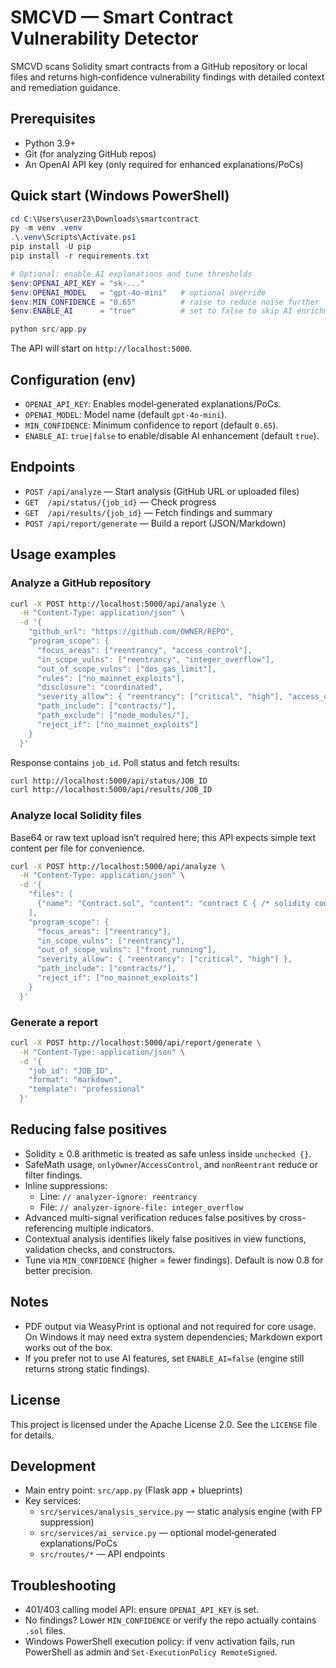 # SMCVD — Smart Contract Vulnerability Detector

SMCVD scans Solidity smart contracts from a GitHub repository or local files and returns high‑confidence vulnerability findings with detailed context and remediation guidance.

## Prerequisites
- Python 3.9+
- Git (for analyzing GitHub repos)
- An OpenAI API key (only required for enhanced explanations/PoCs)

## Quick start (Windows PowerShell)
```powershell
cd C:\Users\user23\Downloads\smartcontract
py -m venv .venv
.\.venv\Scripts\Activate.ps1
pip install -U pip
pip install -r requirements.txt

# Optional: enable AI explanations and tune thresholds
$env:OPENAI_API_KEY = "sk-..."
$env:OPENAI_MODEL   = "gpt-4o-mini"   # optional override
$env:MIN_CONFIDENCE = "0.65"          # raise to reduce noise further
$env:ENABLE_AI      = "true"          # set to false to skip AI enrichment

python src/app.py
```

The API will start on `http://localhost:5000`.

## Configuration (env)
- `OPENAI_API_KEY`: Enables model‑generated explanations/PoCs.
- `OPENAI_MODEL`: Model name (default `gpt-4o-mini`).
- `MIN_CONFIDENCE`: Minimum confidence to report (default `0.65`).
- `ENABLE_AI`: `true|false` to enable/disable AI enhancement (default `true`).

## Endpoints
- `POST /api/analyze` — Start analysis (GitHub URL or uploaded files)
- `GET  /api/status/{job_id}` — Check progress
- `GET  /api/results/{job_id}` — Fetch findings and summary
- `POST /api/report/generate` — Build a report (JSON/Markdown)

## Usage examples

### Analyze a GitHub repository
```bash
curl -X POST http://localhost:5000/api/analyze \
  -H "Content-Type: application/json" \
  -d '{
    "github_url": "https://github.com/OWNER/REPO",
    "program_scope": {
      "focus_areas": ["reentrancy", "access_control"],
      "in_scope_vulns": ["reentrancy", "integer_overflow"],
      "out_of_scope_vulns": ["dos_gas_limit"],
      "rules": ["no_mainnet_exploits"],
      "disclosure": "coordinated",
      "severity_allow": { "reentrancy": ["critical", "high"], "access_control": ["high", "medium"] },
      "path_include": ["contracts/"],
      "path_exclude": ["node_modules/"],
      "reject_if": ["no_mainnet_exploits"]
    }
  }'
```
Response contains `job_id`. Poll status and fetch results:
```bash
curl http://localhost:5000/api/status/JOB_ID
curl http://localhost:5000/api/results/JOB_ID
```

### Analyze local Solidity files
Base64 or raw text upload isn’t required here; this API expects simple text content per file for convenience.
```bash
curl -X POST http://localhost:5000/api/analyze \
  -H "Content-Type: application/json" \
  -d '{
    "files": [
      {"name": "Contract.sol", "content": "contract C { /* solidity code */ }"}
    ],
    "program_scope": {
      "focus_areas": ["reentrancy"],
      "in_scope_vulns": ["reentrancy"],
      "out_of_scope_vulns": ["front_running"],
      "severity_allow": { "reentrancy": ["critical", "high"] },
      "path_include": ["contracts/"],
      "reject_if": ["no_mainnet_exploits"]
    }
  }'
```

### Generate a report
```bash
curl -X POST http://localhost:5000/api/report/generate \
  -H "Content-Type: application/json" \
  -d '{
    "job_id": "JOB_ID",
    "format": "markdown",
    "template": "professional"
  }'
```

## Reducing false positives
- Solidity ≥ 0.8 arithmetic is treated as safe unless inside `unchecked {}`.
- SafeMath usage, `onlyOwner`/`AccessControl`, and `nonReentrant` reduce or filter findings.
- Inline suppressions:
  - Line: `// analyzer-ignore: reentrancy`
  - File: `// analyzer-ignore-file: integer_overflow`
- Advanced multi-signal verification reduces false positives by cross-referencing multiple indicators.
- Contextual analysis identifies likely false positives in view functions, validation checks, and constructors.
- Tune via `MIN_CONFIDENCE` (higher = fewer findings). Default is now 0.8 for better precision.

## Notes
- PDF output via WeasyPrint is optional and not required for core usage. On Windows it may need extra system dependencies; Markdown export works out of the box.
- If you prefer not to use AI features, set `ENABLE_AI=false` (engine still returns strong static findings).

## License
This project is licensed under the Apache License 2.0. See the `LICENSE` file for details.

## Development
- Main entry point: `src/app.py` (Flask app + blueprints)
- Key services:
  - `src/services/analysis_service.py` — static analysis engine (with FP suppression)
  - `src/services/ai_service.py` — optional model‑generated explanations/PoCs
  - `src/routes/*` — API endpoints

## Troubleshooting
- 401/403 calling model API: ensure `OPENAI_API_KEY` is set.
- No findings? Lower `MIN_CONFIDENCE` or verify the repo actually contains `.sol` files.
- Windows PowerShell execution policy: if venv activation fails, run PowerShell as admin and `Set-ExecutionPolicy RemoteSigned`.

